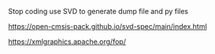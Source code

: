 Stop coding use SVD to generate dump file and py files

https://open-cmsis-pack.github.io/svd-spec/main/index.html

https://xmlgraphics.apache.org/fop/
